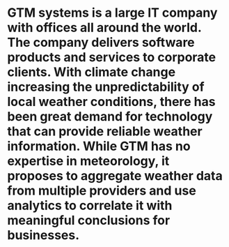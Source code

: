 # GTM systems is a large IT company with offices all around the world. The company delivers software products and services to corporate clients. With climate change increasing the unpredictability of local weather conditions, there has been great demand for technology that can provide reliable weather information. While GTM has no expertise in meteorology, it proposes to aggregate weather data from multiple providers and use analytics to correlate it with meaningful conclusions for businesses.
